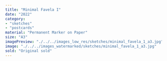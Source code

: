 ```yaml
---
title: "Minimal Favela I"
date: "2022"
category: 
- "sketches"
- "postcards"
material: "Permanent Marker on Paper"
size: "A3"
imagePreview: "./../../images_low_res/sketches/minimal_favela_1_a3.jpg"
image: "./../../images_watermarked/sketches/minimal_favela_1_a3.jpg"
sold: "Original sold"
---
```



